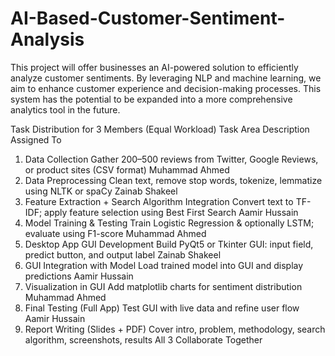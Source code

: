 # AI-Based-Customer-Sentiment-Analysis
This project will offer businesses an AI-powered solution to efficiently analyze customer sentiments. By leveraging NLP and machine learning, we aim to enhance customer experience and decision-making processes. This system has the potential to be expanded into a more comprehensive analytics tool in the future.

Task Distribution for 3 Members (Equal Workload)
Task Area	Description	Assigned To
1. Data Collection	Gather 200–500 reviews from Twitter, Google Reviews, or product sites (CSV format)	Muhammad Ahmed
2. Data Preprocessing	Clean text, remove stop words, tokenize, lemmatize using NLTK or spaCy	Zainab Shakeel
3. Feature Extraction + Search Algorithm Integration	Convert text to TF-IDF; apply feature selection using Best First Search	Aamir Hussain
4. Model Training & Testing	Train Logistic Regression & optionally LSTM; evaluate using F1-score	Muhammad Ahmed
5. Desktop App GUI Development	Build PyQt5 or Tkinter GUI: input field, predict button, and output label	Zainab Shakeel
6. GUI Integration with Model	Load trained model into GUI and display predictions	Aamir Hussain
7. Visualization in GUI	Add matplotlib charts for sentiment distribution	Muhammad Ahmed
8. Final Testing (Full App)	Test GUI with live data and refine user flow	Aamir Hussain
9. Report Writing (Slides + PDF)	Cover intro, problem, methodology, search algorithm, screenshots, results	All 3 Collaborate Together

